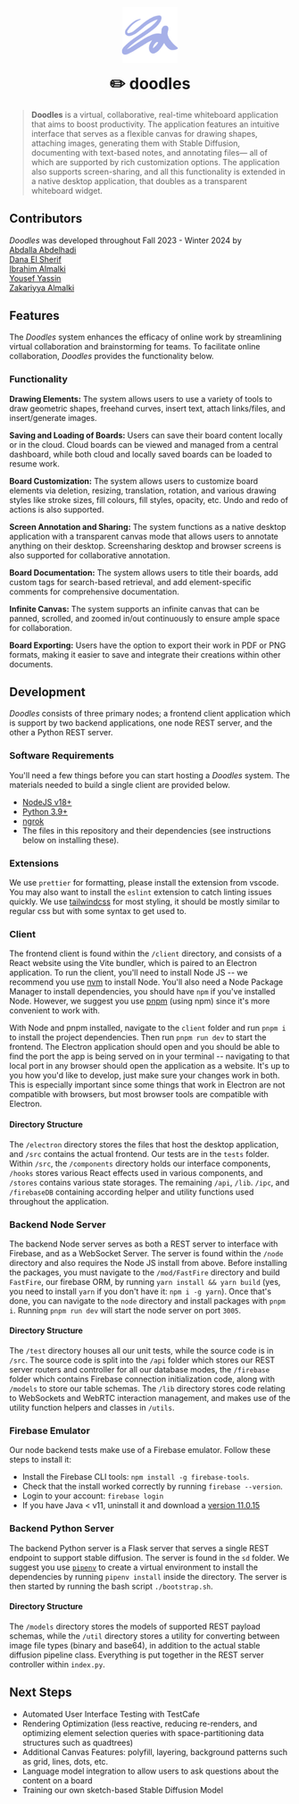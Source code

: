 <span title="doodles logo">
 <p align="center">
  <img width="100px" src="./client/public/doodles-icon.svg" alt="doodles-img">
 </p>
</span>

<h1 align="center" style="margin-top: 0px;">✏️ doodles</h1>

> **Doodles** is a virtual, collaborative, real-time whiteboard application that aims to boost productivity. The application features an intuitive interface that serves as a flexible canvas for drawing shapes, attaching images, generating them with Stable Diffusion, documenting with text-based notes, and annotating files— all of which are supported by rich customization options. The application also supports screen-sharing, and all this functionality is extended in a native desktop application, that doubles as a transparent whiteboard widget.

## Contributors
*Doodles* was developed throughout Fall 2023 - Winter 2024 by \
[Abdalla Abdelhadi](https://github.com/AbdallaAbdelhadi) \
[Dana El Sherif](https://github.com/TheDana1) \
[Ibrahim Almalki](https://github.com/Eebro) \
[Yousef Yassin](https://github.com/Yyassin) \
[Zakariyya Almalki](https://github.com/zackzouk)

## Features
The *Doodles* system enhances the efficacy of online work by streamlining virtual collaboration and brainstorming for teams. To facilitate online collaboration, *Doodles* provides the functionality below.

### Functionality
**Drawing Elements:** The system allows users to use a variety of tools to draw geometric shapes, freehand curves, insert text, attach links/files, and insert/generate images.

**Saving and Loading of Boards:** Users can save their board content locally or in the cloud. Cloud boards can be viewed and managed from a central dashboard, while both cloud and locally saved boards can be loaded to resume work.

**Board Customization:** The system allows users to customize board elements via deletion, resizing, translation, rotation, and various drawing styles like stroke sizes, fill colours, fill styles, opacity, etc. Undo and redo of actions is also supported.

**Screen Annotation and Sharing:** The system functions as a native desktop application with a transparent canvas mode that allows users to annotate anything on their desktop. Screensharing desktop and browser screens is also supported for collaborative annotation.

**Board Documentation:** The system allows users to title their boards, add custom tags for search-based retrieval, and add element-specific comments for comprehensive documentation.

**Infinite Canvas:** The system supports an infinite canvas that can be panned, scrolled, and zoomed in/out continuously to ensure ample space for collaboration.

**Board Exporting:** Users have the option to export their work in PDF or PNG formats, making it easier to save and integrate their creations within other documents.


## Development
*Doodles* consists of three primary nodes; a frontend client application which is support by two backend applications, one node REST server, and the other a Python REST server.

### Software Requirements
You'll need a few things before you can start hosting a *Doodles* system. The materials needed to build a single client are provided below.
- [NodeJS v18+](https://nodejs.org/en/download/current/)
- [Python 3.9+](https://www.python.org/downloads/)
- [ngrok](https://ngrok.com/)
- The files in this repository and their dependencies (see instructions below on installing these).

### Extensions
We use `prettier` for formatting, please install the extension from vscode. You may also want to install the `eslint` extension to catch linting issues quickly. We use [tailwindcss](https://tailwindcss.com/docs/guides/vite) for most styling, it should be mostly similar to regular css but with some syntax to get used to.


### Client

The frontend client is found within the `/client` directory, and consists of a React website using the Vite bundler, which is paired to an Electron application. To run the client, you'll need to install Node JS -- we recommend you use [nvm](https://www.freecodecamp.org/news/node-version-manager-nvm-install-guide/) to install Node. You'll also need a Node Package Manager to install dependencies, you should have `npm` if you've installed Node. However, we suggest you use [pnpm](https://pnpm.io/installation#using-npm) (using npm) since it's more convenient to work with.

With Node and pnpm installed, navigate to the `client` folder and run `pnpm i` to install the project dependencies. Then run `pnpm run dev` to start the frontend. The Electron application should open and you should be able to find the port the app is being served on in your terminal -- navigating to that local port in any browser should open the application as a website. It's up to you how you'd like to develop, just make sure your changes work in both. This is especially important since some things that work in Electron are not compatible with browsers, but most browser tools are compatible with Electron.

#### Directory Structure

The `/electron` directory stores the files that host the desktop application, and `/src` contains the actual frontend. Our tests are in the `tests` folder. Within `/src`, the `/components` directory holds our interface components, `/hooks` stores various React effects used in various components, and `/stores` contains various state storages. The remaining `/api`, `/lib`. `/ipc`, and `/firebaseDB` containing according helper and utility functions used throughout the application.

### Backend Node Server

The backend Node server serves as both a REST server to interface with Firebase, and as a WebSocket Server. The server is found within the `/node` directory and also requires the Node JS install from above. Before installing the packages, you must navigate to the `/mod/FastFire` directory and build `FastFire`, our firebase ORM, by running `yarn install && yarn build` (yes, you need to install `yarn` if you don't have it: `npm i -g yarn`). Once that's done, you can navigate to the `node` directory and install packages with `pnpm i`. Running `pnpm run dev` will start the node server on port `3005`.

#### Directory Structure

The `/test` directory houses all our unit tests, while the source code is in `/src`. The source code is split into the `/api` folder which stores our REST server routers and controller for all our database modes, the `/firebase` folder which contains Firebase connection initialization code, along with `/models` to store our table schemas. The `/lib` directory stores code relating to WebSockets and WebRTC interaction management, and makes use of the utility function helpers and classes in `/utils`.

### Firebase Emulator
Our node backend tests make use of a Firebase emulator. Follow these steps to install it:

- Install the Firebase CLI tools: `npm install -g firebase-tools`.
- Check that the install worked correctly by running `firebase --version`.
- Login to your account: `firebase login`
- If you have Java < v11, uninstall it and download a [version 11.0.15](https://www.oracle.com/ca-en/java/technologies/javase/jdk11-archive-downloads.html)

### Backend Python Server

The backend Python server is a Flask server that serves a single REST endpoint to support stable diffusion. The server is found in the `sd` folder. We suggest you use [`pipenv`](https://pipenv.pypa.io/en/latest/) to create a virtual environment to install the dependencies by running `pipenv install` inside the directory. The server is then started by running the bash script `./bootstrap.sh`.

#### Directory Structure
The `/models` directory stores the models of supported REST payload schemas, while the `/util` directory stores a utility for converting between image file types (binary and base64), in addition to the actual stable diffusion pipeline class. Everything is put together in the REST server controller within `index.py`.

## Next Steps
- Automated User Interface Testing with TestCafe
- Rendering Optimization (less reactive, reducing re-renders, and optimizing element selection queries with space-partitioning data structures such as quadtrees)
- Additional Canvas Features: polyfill, layering, background patterns such as grid, lines, dots, etc.
- Language model integration to allow users to ask questions about the content on a board
- Training our own sketch-based Stable Diffusion Model
